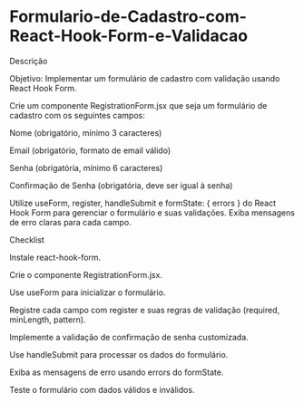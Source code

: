 # Formulario-de-Cadastro-com-React-Hook-Form-e-Validacao

Descrição

Objetivo: Implementar um formulário de cadastro com validação usando React Hook Form.

Crie um componente RegistrationForm.jsx que seja um formulário de cadastro com os seguintes campos:

Nome (obrigatório, mínimo 3 caracteres)

Email (obrigatório, formato de email válido)

Senha (obrigatória, mínimo 6 caracteres)

Confirmação de Senha (obrigatória, deve ser igual à senha)

Utilize useForm, register, handleSubmit e formState: { errors } do React Hook Form para gerenciar o formulário e suas validações. Exiba mensagens de erro claras para cada campo.

Checklist

Instale react-hook-form.

Crie o componente RegistrationForm.jsx.

Use useForm para inicializar o formulário.

Registre cada campo com register e suas regras de validação (required, minLength, pattern).

Implemente a validação de confirmação de senha customizada.

Use handleSubmit para processar os dados do formulário.

Exiba as mensagens de erro usando errors do formState.

Teste o formulário com dados válidos e inválidos.
